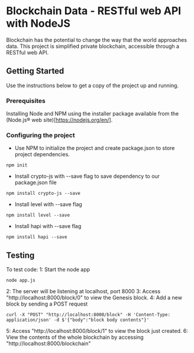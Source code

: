 # Blockchain Data - RESTful web API with NodeJS

Blockchain has the potential to change the way that the world approaches data.
This project is simplified private blockchain, accessible through a RESTful web API.

## Getting Started

Use the instructions below to get a copy of the project up and running.

### Prerequisites

Installing Node and NPM using the installer package available from the (Node.js® web site)[https://nodejs.org/en/].

### Configuring the project

- Use NPM to initialize the project and create package.json to store project dependencies.
```
npm init
```
- Install crypto-js with --save flag to save dependency to our package.json file
```
npm install crypto-js --save
```
- Install level with --save flag
```
npm install level --save
```
- Install hapi with --save flag
```
npm install hapi --save
```
## Testing

To test code:
1: Start the node app
```
node app.js
```
2: The server will be listening at localhost, port 8000
3: Access "http://localhost:8000/block/0" to view the Genesis block.
4: Add a new block by sending a POST request
```
curl -X "POST" "http://localhost:8000/block" -H 'Content-Type: application/json' -d $'{"body":"block body contents"}'
```
5: Access "http://localhost:8000/block/1" to view the block just created.
6: View the contents of the whole blockchain by accessing "http://localhost:8000/blockchain"
